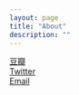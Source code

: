 ```yaml
---
layout: page
title: "About"
description: ""
---
```

[豆瓣](http://www.douban.com/people/xatest/)  
[Twitter](https://twitter.com/xatest)  
[Email](mailto:xatest@gmail.com)